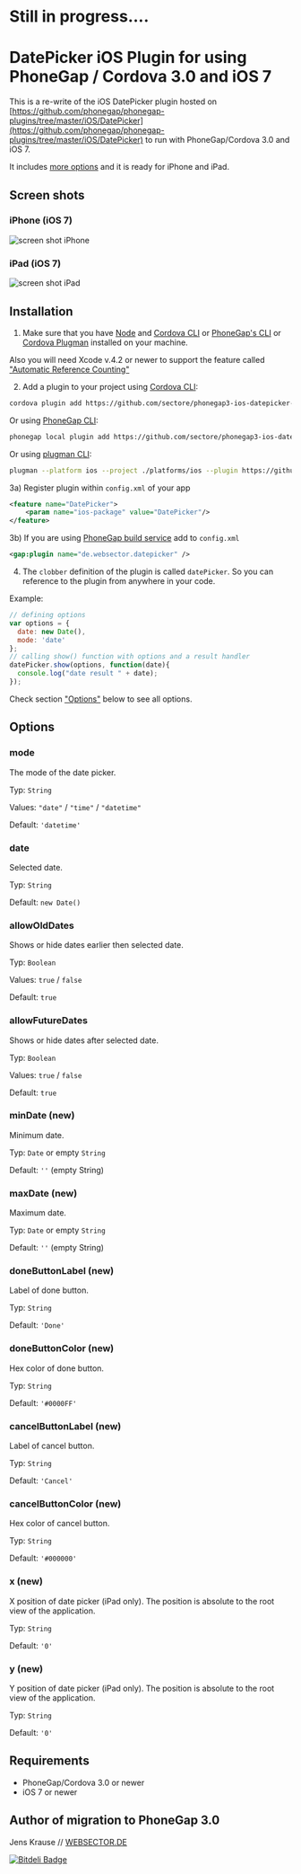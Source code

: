 # Still in progress....

# DatePicker iOS Plugin for using PhoneGap / Cordova 3.0 and iOS 7

This is a re-write of the iOS DatePicker plugin hosted on [https://github.com/phonegap/phonegap-plugins/tree/master/iOS/DatePicker](https://github.com/phonegap/phonegap-plugins/tree/master/iOS/DatePicker) to run with PhoneGap/Cordova 3.0 and iOS 7.

It includes [more options](#options) and it is ready for iPhone and iPad.

## Screen shots

### iPhone (iOS 7)
![screen shot iPhone](https://raw.github.com/sectore/phonegap3-ios-datepicker-plugin/ios7/assets/screenshot_ios7.jpg)

### iPad (iOS 7)
![screen shot iPad](https://raw.github.com/sectore/phonegap3-ios-datepicker-plugin/ios7/assets/screenshot_ipad_ios7.jpg)

## Installation

1) Make sure that you have [Node](http://nodejs.org/) and [Cordova CLI](https://github.com/apache/cordova-cli) or [PhoneGap's CLI](https://github.com/mwbrooks/phonegap-cli) or [Cordova Plugman](https://github.com/apache/cordova-plugman/) installed on your machine.

Also you will need Xcode v.4.2 or newer to support the feature called ["Automatic Reference Counting"](http://developer.apple.com/library/ios/#documentation/DeveloperTools/Conceptual/WhatsNewXcode/Articles/xcode_4_2.html)

2) Add a plugin to your project using [Cordova CLI](https://github.com/apache/cordova-cli):

```bash
cordova plugin add https://github.com/sectore/phonegap3-ios-datepicker-plugin
```

Or using [PhoneGap CLI](https://github.com/mwbrooks/phonegap-cli):

```bash
phonegap local plugin add https://github.com/sectore/phonegap3-ios-datepicker-plugin
```

Or using [plugman CLI](https://github.com/apache/cordova-plugman#command-line-usage):

```bash
plugman --platform ios --project ./platforms/ios --plugin https://github.com/sectore/phonegap3-ios-datepicker-plugin
```


3a) Register plugin within `config.xml` of your app

```xml
<feature name="DatePicker">
    <param name="ios-package" value="DatePicker"/>
</feature>
```

3b) If you are using [PhoneGap build service](https://build.phonegap.com/) add to `config.xml`

```xml
<gap:plugin name="de.websector.datepicker" />
```

4) The `clobber` definition of the plugin is called `datePicker`. So you can reference to the plugin from anywhere in your code.

Example:

```js
// defining options
var options = {
  date: new Date(),
  mode: 'date'
};
// calling show() function with options and a result handler
datePicker.show(options, function(date){
  console.log("date result " + date);  
});
```

Check section ["Options"](#options) below to see all options.

## Options

### mode
The mode of the date picker.

Typ: `String` 

Values: `"date"` / `"time"` / `"datetime"`

Default: `'datetime'`

### date
Selected date.

Typ: `String`

Default: `new Date()`

### allowOldDates
Shows or hide dates earlier then selected date.

Typ: `Boolean`

Values: `true` / `false`

Default: `true`

### allowFutureDates
Shows or hide dates after selected date.

Typ: `Boolean`

Values: `true` / `false`

Default: `true`

### minDate (new)
Minimum date.

Typ: `Date` or empty `String`

Default: `''` (empty String)

### maxDate (new)
Maximum date.

Typ: `Date` or empty `String`

Default: `''` (empty String)

### doneButtonLabel (new)
Label of done button.

Typ: `String`

Default: `'Done'`

### doneButtonColor (new)
Hex color of done button.

Typ: `String`

Default: `'#0000FF'`

### cancelButtonLabel (new)
Label of cancel button.

Typ: `String`

Default: `'Cancel'`

### cancelButtonColor (new)
Hex color of cancel button.

Typ: `String`

Default: `'#000000'`

### x (new)
X position of date picker (iPad only). The position is absolute to the root view of the application.

Typ: `String`

Default: `'0'`

### y (new)
Y position of date picker (iPad only). The position is absolute to the root view of the application.

Typ: `String`

Default: `'0'`

## Requirements
- PhoneGap/Cordova 3.0 or newer
- iOS 7 or newer

## Author of migration to PhoneGap 3.0
Jens Krause // [WEBSECTOR.DE](http://www.websector.de)




[![Bitdeli Badge](https://d2weczhvl823v0.cloudfront.net/sectore/phonegap3-ios-datepicker-plugin/trend.png)](https://bitdeli.com/free "Bitdeli Badge")

